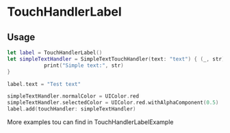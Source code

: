 # TouchHandlerLabel

## Usage

```swift
let label = TouchHandlerLabel()
let simpleTextHandler = SimpleTextTouchHandler(text: "text") { (_, str) in
            print("Simple text:", str)
}

label.text = "Test text"

simpleTextHandler.normalColor = UIColor.red
simpleTextHandler.selectedColor = UIColor.red.withAlphaComponent(0.5)
label.add(touchHandler: simpleTextHandler)
```

More examples tou can find in TouchHandlerLabelExample
